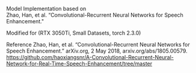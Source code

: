 
Model Implementation based on\
Zhao, Han, et al. “Convolutional-Recurrent Neural Networks for Speech Enhancement." 

Modified for (RTX 3050Ti, Small Datasets, torch 2.3.0)


Reference
Zhao, Han, et al. “Convolutional-Recurrent Neural Networks for Speech Enhancement.” arXiv.org, 2 May 2018, arxiv.org/abs/1805.00579.\
https://github.com/haoxiangsnr/A-Convolutional-Recurrent-Neural-Network-for-Real-Time-Speech-Enhancement/tree/master

